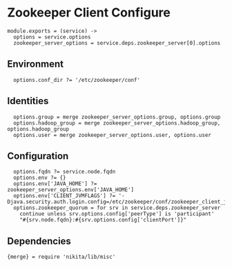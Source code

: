 
# Zookeeper Client Configure

    module.exports = (service) ->
      options = service.options
      zookeeper_server_options = service.deps.zookeeper_server[0].options

## Environment

      options.conf_dir ?= '/etc/zookeeper/conf'

## Identities

      options.group = merge zookeeper_server_options.group, options.group
      options.hadoop_group = merge zookeeper_server_options.hadoop_group, options.hadoop_group
      options.user = merge zookeeper_server_options.user, options.user

## Configuration

      options.fqdn ?= service.node.fqdn
      options.env ?= {}
      options.env['JAVA_HOME'] ?= zookeeper_server_options.env['JAVA_HOME']
      options.env['CLIENT_JVMFLAGS'] ?= '-Djava.security.auth.login.config=/etc/zookeeper/conf/zookeeper_client_jaas.conf'
      options.zookeeper_quorum = for srv in service.deps.zookeeper_server
        continue unless srv.options.config['peerType'] is 'participant'
        "#{srv.node.fqdn}:#{srv.options.config['clientPort']}"

## Dependencies

    {merge} = require 'nikita/lib/misc'
